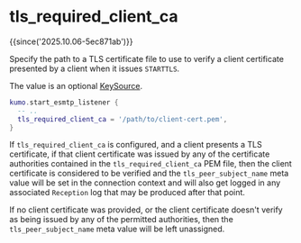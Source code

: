 # tls_required_client_ca

{{since('2025.10.06-5ec871ab')}}

Specify the path to a TLS certificate file to use to verify a client
certificate presented by a client when it issues `STARTTLS`.

The value is an optional [KeySource](../../keysource.md).

```lua
kumo.start_esmtp_listener {
  -- ..
  tls_required_client_ca = '/path/to/client-cert.pem',
}
```

If `tls_required_client_ca` is configured, and a client presents a TLS
certificate, if that client certificate was issued by any of the certificate
authorities contained in the `tls_required_client_ca` PEM file, then the client
certificate is considered to be verified and the `tls_peer_subject_name` meta
value will be set in the connection context and will also get logged in any
associated `Reception` log that may be produced after that point.

If no client certificate was provided, or the client certificate doesn't
verify as being issued by any of the permitted authorities, then the
`tls_peer_subject_name` meta value will be left unassigned.

